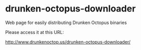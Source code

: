# drunken-octopus-downloader
Web page for easily distributing Drunken Octopus binaries

Please access it at this URL:

http://www.drunkenoctop.us/drunken-octopus-downloader/

